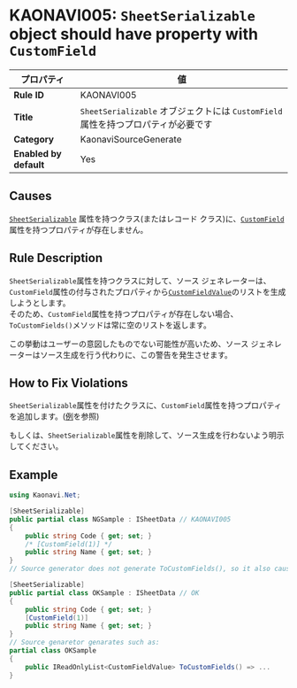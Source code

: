 # KAONAVI005: `SheetSerializable` object should have property with `CustomField`

| プロパティ              | 値                                                                            |
|------------------------|-------------------------------------------------------------------------------|
| **Rule ID**            | KAONAVI005                                                                    |
| **Title**              | `SheetSerializable` オブジェクトには `CustomField` 属性を持つプロパティが必要です |
| **Category**           | KaonaviSourceGenerate                                                         |
| **Enabled by default** | Yes                                                                           |

## Causes

[`SheetSerializable`](../../src/Kaonavi.NET.Core/SheetSerializableAttribute.cs) 属性を持つクラス(またはレコード クラス)に、[`CustomField`](../../src/Kaonavi.NET.Core/CustomFieldAttribute.cs)属性を持つプロパティが存在しません。

## Rule Description

`SheetSerializable`属性を持つクラスに対して、ソース ジェネレーターは、`CustomField`属性の付与されたプロパティから[`CustomFieldValue`](../../src/Kaonavi.NET.Core/Entities/CustomFieldValue.cs)のリストを生成しようとします。  
そのため、`CustomField`属性を持つプロパティが存在しない場合、`ToCustomFields()`メソッドは常に空のリストを返します。

この挙動はユーザーの意図したものでない可能性が高いため、ソース ジェネレーターはソース生成を行う代わりに、この警告を発生させます。

## How to Fix Violations

`SheetSerializable`属性を付けたクラスに、`CustomField`属性を持つプロパティを追加します。([例](#example)を参照)

もしくは、`SheetSerializable`属性を削除して、ソース生成を行わないよう明示してください。

## Example

```csharp
using Kaonavi.Net;

[SheetSerializable]
public partial class NGSample : ISheetData // KAONAVI005
{
    public string Code { get; set; }
    /* [CustomField(1)] */
    public string Name { get; set; }
}
// Source generator does not generate ToCustomFields(), so it also causes CS0535 error.

[SheetSerializable]
public partial class OKSample : ISheetData // OK
{
    public string Code { get; set; }
    [CustomField(1)]
    public string Name { get; set; }
}
// Source genaretor genarates such as:
partial class OKSample
{
    public IReadOnlyList<CustomFieldValue> ToCustomFields() => ...
}
```
